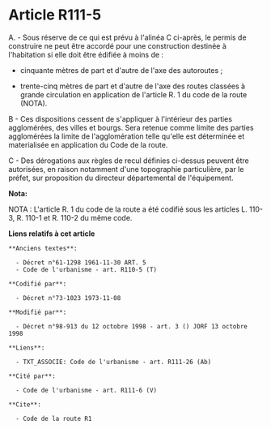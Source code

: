 # Article R111-5

A. - Sous réserve de ce qui est prévu à l'alinéa C ci-après, le permis de construire ne peut être accordé pour une
construction destinée à l'habitation si elle doit être édifiée à moins de :

- cinquante mètres de part et d'autre de l'axe des autoroutes ;

- trente-cinq mètres de part et d'autre de l'axe des routes classées à grande circulation en application de l'article R. 1 du
code de la route (NOTA).

B - Ces dispositions cessent de s'appliquer à l'intérieur des parties agglomérées, des villes et bourgs. Sera retenue comme
limite des parties agglomérées la limite de l'agglomération telle qu'elle est déterminée et materialisée en application du
Code de la route.

C - Des dérogations aux règles de recul définies ci-dessus peuvent être autorisées, en raison notamment d'une topographie
particulière, par le préfet, sur proposition du directeur départemental de l'équipement.

**Nota:**

NOTA : L'article R. 1 du code de la route a été codifié sous les articles L. 110-3, R. 110-1 et R. 110-2 du même code.

**Liens relatifs à cet article**

	**Anciens textes**:

	  - Décret n°61-1298 1961-11-30 ART. 5
	  - Code de l'urbanisme - art. R110-5 (T)

	**Codifié par**:

	  - Décret n°73-1023 1973-11-08

	**Modifié par**:

	  - Décret n°98-913 du 12 octobre 1998 - art. 3 () JORF 13 octobre 1998

	**Liens**:

	  - TXT_ASSOCIE: Code de l'urbanisme - art. R111-26 (Ab)

	**Cité par**:

	  - Code de l'urbanisme - art. R111-6 (V)

	**Cite**:

	  - Code de la route R1
